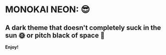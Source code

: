 # MONOKAI NEON: 😎
## A dark theme that doesn't completely suck in the sun 🌞 or pitch black of space 🌌

**Enjoy!**
